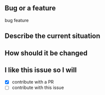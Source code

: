 ## Bug or a feature

<!-- remove what is not applying to you -->
bug
feature

## Describe the current situation

## How should it be changed

## I like this issue so I will

<!-- remove what is not applying to you -->
- [x] contribute with a PR
- [ ] contribute with this issue
